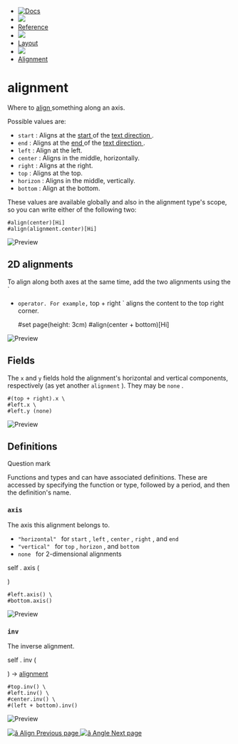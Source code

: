   * [ ![Docs](/assets/icons/16-docs-dark.svg) ](/docs)
  * ![](/assets/icons/16-arrow-right.svg)
  * [ Reference ](/docs/reference/)
  * ![](/assets/icons/16-arrow-right.svg)
  * [ Layout ](/docs/reference/layout/)
  * ![](/assets/icons/16-arrow-right.svg)
  * [ Alignment ](/docs/reference/layout/alignment/)

#  alignment

Where to [ align ](/docs/reference/layout/align/ "align") something along an
axis.

Possible values are:

  * ` start ` : Aligns at the [ start ](/docs/reference/layout/direction/#definitions-start) of the [ text direction ](/docs/reference/text/text/#parameters-dir) . 
  * ` end ` : Aligns at the [ end ](/docs/reference/layout/direction/#definitions-end) of the [ text direction ](/docs/reference/text/text/#parameters-dir) . 
  * ` left ` : Align at the left. 
  * ` center ` : Aligns in the middle, horizontally. 
  * ` right ` : Aligns at the right. 
  * ` top ` : Aligns at the top. 
  * ` horizon ` : Aligns in the middle, vertically. 
  * ` bottom ` : Align at the bottom. 

These values are available globally and also in the alignment type's scope, so
you can write either of the following two:

    
    
    #align(center)[Hi]
    #align(alignment.center)[Hi]
    

![Preview](/assets/docs/ZprGjLBPSUJ5f2a4fil8IAAAAAAAAAAA.png)

##  2D alignments

To align along both axes at the same time, add the two alignments using the `
+ ` operator. For example, ` top + right ` aligns the content to the top right
corner.

    
    
    #set page(height: 3cm)
    #align(center + bottom)[Hi]
    

![Preview](/assets/docs/X3ZrV0nn1RgePWtIVMB4XgAAAAAAAAAA.png)

##  Fields

The ` x ` and ` y ` fields hold the alignment's horizontal and vertical
components, respectively (as yet another ` alignment ` ). They may be ` none
` .

    
    
    #(top + right).x \
    #left.x \
    #left.y (none)
    

![Preview](/assets/docs/ecr8JX7jRnRHSrOlOhwwRwAAAAAAAAAA.png)

##  Definitions

Question mark

Functions and types and can have associated definitions. These are accessed by
specifying the function or type, followed by a period, and then the
definition's name.

###  ` axis `

The axis this alignment belongs to.

  * ` "horizontal"  ` for ` start ` , ` left ` , ` center ` , ` right ` , and ` end `
  * ` "vertical"  ` for ` top ` , ` horizon ` , and ` bottom `
  * ` none  ` for 2-dimensional alignments 

self  .  axis  (

)

    
    
    #left.axis() \
    #bottom.axis()
    

![Preview](/assets/docs/OHqui2ES_RRnmxyOZdFWIgAAAAAAAAAA.png)

###  ` inv `

The inverse alignment.

self  .  inv  (

)  -> [ alignment ](/docs/reference/layout/alignment/)

    
    
    #top.inv() \
    #left.inv() \
    #center.inv() \
    #(left + bottom).inv()
    

![Preview](/assets/docs/tBAxSGcUdyogNGn2l8Pm_QAAAAAAAAAA.png)

[ ![â](/assets/icons/16-arrow-right.svg) Align  Previous page
](/docs/reference/layout/align/) [ ![â](/assets/icons/16-arrow-right.svg)
Angle  Next page  ](/docs/reference/layout/angle/)

